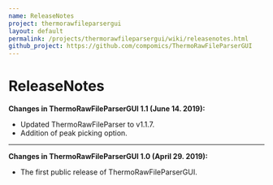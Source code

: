 ```yaml
---
name: ReleaseNotes
project: thermorawfileparsergui
layout: default
permalink: /projects/thermorawfileparsergui/wiki/releasenotes.html
github_project: https://github.com/compomics/ThermoRawFileParserGUI
---
```


# ReleaseNotes

**Changes in ThermoRawFileParserGUI 1.1 (June 14. 2019):**

  * Updated ThermoRawFileParser to v1.1.7.
  * Addition of peak picking option.

---

**Changes in ThermoRawFileParserGUI 1.0 (April 29. 2019):**

  * The first public release of ThermoRawFileParserGUI.
